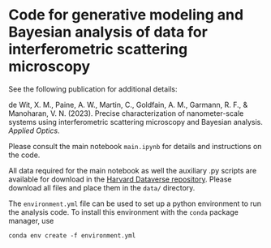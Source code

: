 # Code for generative modeling and Bayesian analysis of data for interferometric scattering microscopy

See the following publication for additional details:

de Wit, X. M., Paine, A. W., Martin, C., Goldfain, A. M., Garmann, R. F., & Manoharan, V. N. (2023). Precise characterization of nanometer-scale systems using interferometric scattering microscopy and Bayesian analysis. _Applied Optics_.

Please consult the main notebook `main.ipynb` for details and instructions on the code.

All data required for the main notebook as well the auxiliary .py scripts are available for download in the [Harvard Dataverse repository](https://doi.org/10.7910/DVN/N7GJYC). Please download all files and place them in the `data/` directory.

The `environment.yml` file can be used to set up a python environment to run the analysis code.  To install this environment with the `conda` package manager, use
```
conda env create -f environment.yml
```
